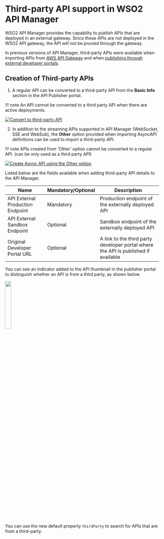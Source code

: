 # Third-party API support in WSO2 API Manager

WSO2 API Manager provides the capability to publish APIs that are deployed in an external gateway. Since these APIs are not deployed in the WSO2 API gateway, the API will not be proxied through the gateway.

In previous versions of API Manager, third-party APIs were available when importing APIs from [AWS API Gateway]({{base_path}}/deploy-and-publish/publish-on-dev-portal/publish-aws-apis-in-the-dev-portal/) and when [publishing through external developer portals]({{base_path}}/deploy-and-publish/publish-on-dev-portal/publish-to-multiple-external-api-stores/).


## Creation of Third-party APIs

1. A regular API can be converted to a third-party API from the **Basic Info** section in the API Publisher portal.

!!! note
    An API cannot be converted to a third party API when there are active deployments.

[![Convert to third-party API]({{base_path}}/assets/img/develop/convert-to-third-party.png)]({{base_path}}/assets/img/develop/convert-to-third-party.png)

2. In addition to the streaming APIs supported in API Manager (WebSocket, SSE and WebSub), the **Other** option provided when importing AsyncAPI definitions can be used to import a third-party API.

!!! note
    APIs created from ‘Other’ option cannot be converted to a regular API. (can be only used as a third party API)

[![Create Async API using the Other option]({{base_path}}/assets/img/develop/async-api.png)]({{base_path}}/assets/img/develop/async-api.png)


Listed below are the fields available when adding third-party API details to the API Manager.

| Name                             | Mandatory/Optional | Description                                                                        |
|----------------------------------|--------------------|------------------------------------------------------------------------------------|
| API External Production Endpoint | Mandatory          | Production endpoint of the externally deployed API                                 |
| API External Sandbox Endpoint    | Optional           | Sandbox endpoint of the externally deployed API                                    |
| Original Developer Portal URL    | Optional           | A link to the third party developer portal where the API is published if available |

You can see an indicator added to the API thumbnail in the publisher portal to distinguish whether an API is from a third party, as shown below.


<a href="{{base_path}}/assets/img/develop/third-party-tag.png"><img src="{{base_path}}/assets/img/develop/third-party-tag.png" width="20%"></a>

You can use the new default property `thirdParty`  to search for APIs that are from a third-party.
